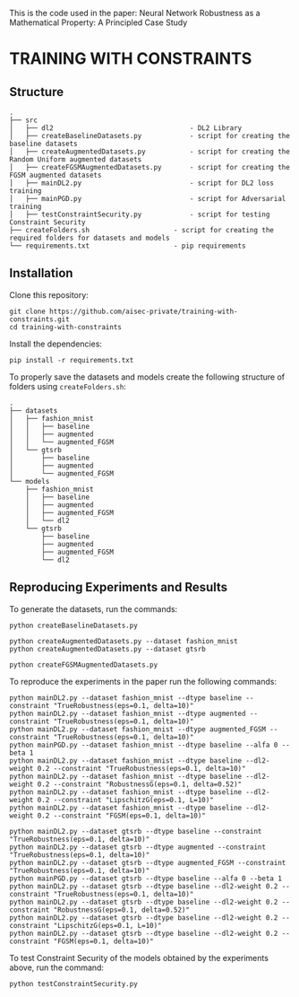 <!---
This is the code used in the paper: [Property-driven Training: All You (N)Ever Wanted to Know About](https://arxiv.org/abs/2104.01396)
--->
This is the code used in the paper: Neural Network Robustness as a Mathematical Property: A Principled Case Study

TRAINING WITH CONSTRAINTS
========

Structure
------------
```
.
├── src
│   ├── dl2                                  - DL2 Library
│   ├── createBaselineDatasets.py            - script for creating the baseline datasets
│   ├── createAugmentedDatasets.py           - script for creating the Random Uniform augmented datasets
│   ├── createFGSMAugmentedDatasets.py       - script for creating the FGSM augmented datasets
│   ├── mainDL2.py                           - script for DL2 loss training
│   ├── mainPGD.py                           - script for Adversarial training
│   ├── testConstraintSecurity.py            - script for testing Constraint Security
├── createFolders.sh                     - script for creating the required folders for datasets and models
└── requirements.txt                     - pip requirements

```

Installation
------------
Clone this repository:
```
git clone https://github.com/aisec-private/training-with-constraints.git
cd training-with-constraints
```
Install the dependencies:
```
pip install -r requirements.txt
```
To properly save the datasets and models create the following structure of folders using ```createFolders.sh```:
```
.
├── datasets
│   ├── fashion_mnist
│   │   ├── baseline
│   │   ├── augmented
│   │   └── augmented_FGSM
│   └── gtsrb
│       ├── baseline
│       ├── augmented
│       └── augmented_FGSM
└── models
    ├── fashion_mnist
    │   ├── baseline
    │   ├── augmented
    │   ├── augmented_FGSM
    │   └── dl2
    └── gtsrb
        ├── baseline
        ├── augmented
        ├── augmented_FGSM
        └── dl2
```

Reproducing Experiments and Results
-------------
To generate the datasets, run the commands:
```
python createBaselineDatasets.py

python createAugmentedDatasets.py --dataset fashion_mnist
python createAugmentedDatasets.py --dataset gtsrb

python createFGSMAugmentedDatasets.py
```
To reproduce the experiments in the paper run the following commands:
```
python mainDL2.py --dataset fashion_mnist --dtype baseline --constraint "TrueRobustness(eps=0.1, delta=10)"
python mainDL2.py --dataset fashion_mnist --dtype augmented --constraint "TrueRobustness(eps=0.1, delta=10)"
python mainDL2.py --dataset fashion_mnist --dtype augmented_FGSM --constraint "TrueRobustness(eps=0.1, delta=10)"
python mainPGD.py --dataset fashion_mnist --dtype baseline --alfa 0 --beta 1
python mainDL2.py --dataset fashion_mnist --dtype baseline --dl2-weight 0.2 --constraint "TrueRobustness(eps=0.1, delta=10)"
python mainDL2.py --dataset fashion_mnist --dtype baseline --dl2-weight 0.2 --constraint "RobustnessG(eps=0.1, delta=0.52)"
python mainDL2.py --dataset fashion_mnist --dtype baseline --dl2-weight 0.2 --constraint "LipschitzG(eps=0.1, L=10)"
python mainDL2.py --dataset fashion_mnist --dtype baseline --dl2-weight 0.2 --constraint "FGSM(eps=0.1, delta=10)"

python mainDL2.py --dataset gtsrb --dtype baseline --constraint "TrueRobustness(eps=0.1, delta=10)"
python mainDL2.py --dataset gtsrb --dtype augmented --constraint "TrueRobustness(eps=0.1, delta=10)"
python mainDL2.py --dataset gtsrb --dtype augmented_FGSM --constraint "TrueRobustness(eps=0.1, delta=10)"
python mainPGD.py --dataset gtsrb --dtype baseline --alfa 0 --beta 1
python mainDL2.py --dataset gtsrb --dtype baseline --dl2-weight 0.2 --constraint "TrueRobustness(eps=0.1, delta=10)"
python mainDL2.py --dataset gtsrb --dtype baseline --dl2-weight 0.2 --constraint "RobustnessG(eps=0.1, delta=0.52)"
python mainDL2.py --dataset gtsrb --dtype baseline --dl2-weight 0.2 --constraint "LipschitzG(eps=0.1, L=10)"
python mainDL2.py --dataset gtsrb --dtype baseline --dl2-weight 0.2 --constraint "FGSM(eps=0.1, delta=10)"
```
To test Constraint Security of the models obtained by the experiments above, run the command:
```
python testConstraintSecurity.py
```
